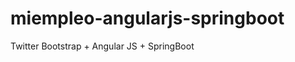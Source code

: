 miempleo-angularjs-springboot
=============================

Twitter Bootstrap + Angular JS + SpringBoot
